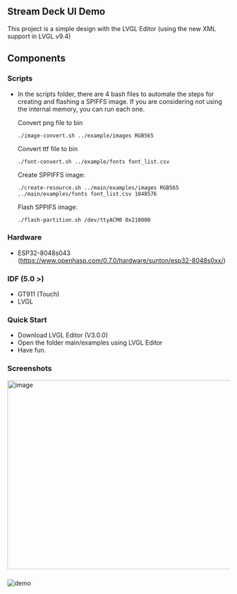 ## Stream Deck UI Demo
This project is a simple design with the LVGL Editor (using the new XML support in LVGL v9.4)

## Components
### Scripts
  - In the scripts folder, there are 4 bash files to automate the steps for creating and flashing a SPIFFS image. If you are considering not using the internal memory, you can run each one.
 
    Convert png file to bin
    ```
    ./image-convert.sh ../example/images RGB565
    ```
    Convert ttf file to bin
    ```
    ./font-convert.sh ../example/fonts font_list.csv
    ```
    Create SPPIFFS image:
    ```
    ./create-resource.sh ../main/examples/images RGB565 ../main/examples/fonts font_list.csv 1048576
    ```
    Flash SPPIFS image:
    ```
    ./flash-partition.sh /dev/ttyACM0 0x210000
    ```
### Hardware
- ESP32-8048s043 (https://www.openhasp.com/0.7.0/hardware/sunton/esp32-8048s0xx/)
### IDF (5.0 >)
  - GT911 (Touch)
  - LVGL
### Quick Start
- Download LVGL Editor (V3.0.0)
- Open the folder main/examples using LVGL Editor
- Have fun.

### Screenshots

<img width="798" height="428" alt="image" name="LVGL Editor" src="https://github.com/user-attachments/assets/e4031a14-8a51-473c-a296-3a2f02f121a8" />

###

![demo](https://github.com/user-attachments/assets/ec76bbc4-d22f-44e9-a9a9-2da09c85b594)


